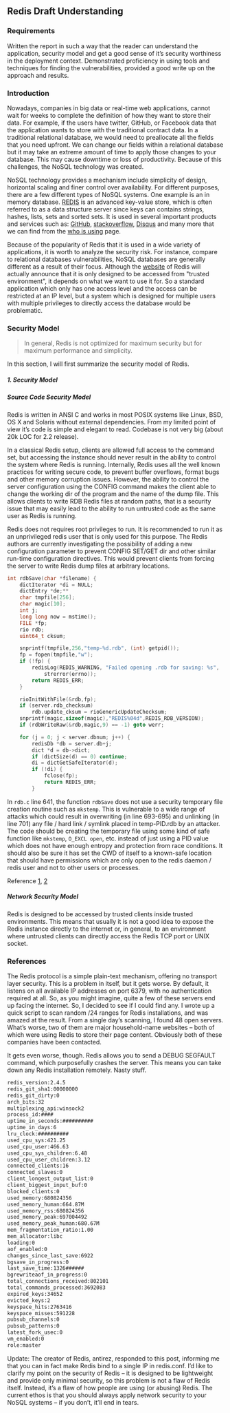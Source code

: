 Redis Draft Understanding
---------------------------------

### Requirements

Written the report in such a way that the reader can understand the application, security model and get a good sense of it’s security worthiness in the deployment context. Demonstrated proficiency in using tools and techniques for finding the vulnerabilities, provided a good write up on the approach and results.

### Introduction

Nowadays, companies in big data or real-time web applications, cannot wait for weeks to complete the definition of how they want to store their data. For example, if the users have twitter, GitHub, or Facebook data that the application wants to store with the traditional contract data. In a traditional relational database, we would need to preallocate all the fields that you need upfront. We can change our fields within a relational database but it may take an extreme amount of time to apply those changes to your database. This may cause downtime or loss of productivity. Because of this challenges, the NoSQL technology was created.

NoSQL technology provides a mechanism include simplicity of design, horizontal scaling and finer control over availability. For different purposes, there are a few different types of NoSQL systems. One example is an in memory database. [REDIS](http://redis.io/) is an advanced key-value store, which is often referred to as a data structure server since keys can contains strings, hashes, lists, sets and sorted sets. It is used in several important products and services such as: [GitHub](https://github.com/blog/530-how-we-made-github-fast), [stackoverflow](http://meta.stackoverflow.com/questions/69164/does-stackoverflow-use-caching-and-if-so-how/69172), [Disqus](http://redis.io/topics/whos-using-redis) and many more that we can find from the [who is using](http://redis.io/topics/whos-using-redis) page. 

Because of the popularity of Redis that it is used in a wide variety of applications, it is worth to analyze the security risk. For instance, compare to relational databases vulnerabilities, NoSQL databases are generally different as a result of their focus. Although the [website](http://redis.io/topics/security) of Redis will actually announce that it is only designed to be accessed from "trusted environment", it depends on what we want to use it for. So a standard application which only has one access level and the access can be restricted at an IP level, but a system which is designed for multiple users with multiple privileges to directly access the database would be problematic.


### Security Model

> In general, Redis is not optimized for maximum security but for maximum performance and simplicity.

In this section, I will first summarize the security model of Redis.

##### 1. Security Model

##### Source Code Security Model

Redis is written in ANSI C and works in most POSIX systems like Linux, BSD, OS X and Solaris without external dependencies. From my limited point of view it’s code is simple and elegant to read. Codebase is not very big (about 20k LOC for 2.2 release).  

In a classical Redis setup, clients are allowed full access to the command set, but accessing the instance should never result in the ability to control the system where Redis is running.
Internally, Redis uses all the well known practices for writing secure code, to prevent buffer overflows, format bugs and other memory corruption issues. However, the ability to control the server configuration using the CONFIG command makes the client able to change the working dir of the program and the name of the dump file. This allows clients to write RDB Redis files at random paths, that is a security issue that may easily lead to the ability to run untrusted code as the same user as Redis is running.

Redis does not requires root privileges to run. It is recommended to run it as an unprivileged redis user that is only used for this purpose. The Redis authors are currently investigating the possibility of adding a new configuration parameter to prevent CONFIG SET/GET dir and other similar run-time configuration directives. This would prevent clients from forcing the server to write Redis dump files at arbitrary locations.

```c
int rdbSave(char *filename) {
    dictIterator *di = NULL;
    dictEntry *de;**
    char tmpfile[256];
    char magic[10];
    int j;
    long long now = mstime();
    FILE *fp;
    rio rdb;
    uint64_t cksum;

    snprintf(tmpfile,256,"temp-%d.rdb", (int) getpid());
    fp = fopen(tmpfile,"w");
    if (!fp) {
        redisLog(REDIS_WARNING, "Failed opening .rdb for saving: %s",
            strerror(errno));
        return REDIS_ERR;
    }

    rioInitWithFile(&rdb,fp);
    if (server.rdb_checksum)
        rdb.update_cksum = rioGenericUpdateChecksum;
    snprintf(magic,sizeof(magic),"REDIS%04d",REDIS_RDB_VERSION);
    if (rdbWriteRaw(&rdb,magic,9) == -1) goto werr;

    for (j = 0; j < server.dbnum; j++) {
        redisDb *db = server.db+j;
        dict *d = db->dict;
        if (dictSize(d) == 0) continue;
        di = dictGetSafeIterator(d);
        if (!di) {
            fclose(fp);
            return REDIS_ERR;
        }
```

In `rdb.c` line 641, the function `rdbSave` does not use a security temporary file creation
routine such as `mkstemp`.  This is vulnerable to a wide range of attacks which
could result in overwriting (in line 693-695) and unlinking (in line 701) any
file / hard link / symlink placed in temp-PID.rdb by an attacker. The code should be creating the temporary file using some kind of safe function like `mkstemp`, `O_EXCL open`, etc. instead of just using a PID value which does not have enough entropy and protection from race conditions. It should also be sure it has set the CWD of itself to a known-safe location that should have permissions which are only open to the redis daemon / redis user
and not to other users or processes.

Reference [1](https://www.owasp.org/index.php/Improper_temp_file_opening),  [2](https://www.owasp.org/index.php/Insecure_Temporary_File)

##### Network Security Model

Redis is designed to be accessed by trusted clients inside trusted environments. This means that usually it is not a good idea to expose the Redis instance directly to the internet or, in general, to an environment where untrusted clients can directly access the Redis TCP port or UNIX socket.

### References

The Redis protocol is a simple plain-text mechanism, offering no transport layer security. This is a problem in itself, but it gets worse. By default, it listens on all available IP addresses on port 6379, with no authentication required at all. So, as you might imagine, quite a few of these servers end up facing the internet. So, I decided to see if I could find any. I wrote up a quick script to scan random /24 ranges for Redis installations, and was amazed at the result. From a single day’s scanning, I found 48 open servers. What’s worse, two of them are major household-name websites – both of which were using Redis to store their page content. Obviously both of these companies have been contacted.

It gets even worse, though. Redis allows you to send a DEBUG SEGFAULT command, which purposefully crashes the server. This means you can take down any Redis installation remotely. Nasty stuff.

```bash
redis_version:2.4.5
redis_git_sha1:00000000
redis_git_dirty:0
arch_bits:32
multiplexing_api:winsock2
process_id:####
uptime_in_seconds:##########
uptime_in_days:6
lru_clock:##########
used_cpu_sys:421.25
used_cpu_user:466.63
used_cpu_sys_children:6.48
used_cpu_user_children:3.12
connected_clients:16
connected_slaves:0
client_longest_output_list:0
client_biggest_input_buf:0
blocked_clients:0
used_memory:680824356
used_memory_human:664.87M
used_memory_rss:680824356
used_memory_peak:697004492
used_memory_peak_human:680.67M
mem_fragmentation_ratio:1.00
mem_allocator:libc
loading:0
aof_enabled:0
changes_since_last_save:6922
bgsave_in_progress:0
last_save_time:1326######
bgrewriteaof_in_progress:0
total_connections_received:802101
total_commands_processed:3692083
expired_keys:34652
evicted_keys:2
keyspace_hits:2763416
keyspace_misses:591228
pubsub_channels:0
pubsub_patterns:0
latest_fork_usec:0
vm_enabled:0
role:master
```

Update: The creator of Redis, antirez, responded to this post, informing me that you can in fact make Redis bind to a single IP in redis.conf. I’d like to clarify my point on the security of Redis – it is designed to be lightweight and provide only minimal security, so this problem is not a flaw of Redis itself. Instead, it’s a flaw of how people are using (or abusing) Redis. The current ethos is that you should always apply network security to your NoSQL systems – if you don’t, it’ll end in tears.


